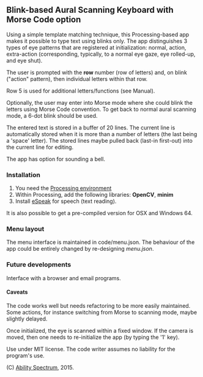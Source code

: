 ## Blink-based Aural Scanning Keyboard with Morse Code option

Using a simple template matching technique, this Processing-based app makes it possible to type text using blinks only. The app distinguishes 3 types of eye patterns that are registered at initialization: normal, action, extra-action (corresponding, typically, to a normal eye gaze, eye rolled-up, and eye shut).

The user is prompted with the **row** number (row of letters) and, on blink ("action" pattern), then individual letters within that row. 

Row 5 is used for additional letters/functions (see Manual).

Optionally, the user may enter into Morse mode where she could blink the letters using Morse Code convention. To get back to normal aural scanning mode, a 6-dot blink should be used.

The entered text is stored in a buffer of 20 lines. The current line is automatically stored when it is more than a number of letters (the last being a 'space' letter). The stored lines maybe pulled back (last-in first-out) into the current line for editing.

The app has option for sounding a bell.

### Installation

1. You need the [Processing environment](https://processing.org/)
2. Within Processing, add the following libraries: **OpenCV**, **minim**
3. Install [eSpeak](http://espeak.sourceforge.net/) for speech (text reading).

It is also possible to get a pre-compiled version for OSX and Windows 64.

### Menu layout

The menu interface is maintained in code/menu.json. The behaviour of the app could be entirely changed by re-designing *menu.json*.

### Future developments

Interface with a browser and email programs.


#### Caveats

The code works well but needs refactoring to be more easily maintained. Some actions, for instance switching from Morse to scanning mode, maybe slightly delayed.

Once initialized, the eye is scanned within a fixed window. If the camera is moved, then one needs to re-initialize the app (by typing the '1' key).

Use under MIT license. The code writer assumes no liability for the program's use.

(C) [Ability Spectrum](http://abilityspectrum.com), 2015.



